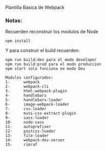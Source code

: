 Plantilla Basica de Webpack

### Notas:
Recuerden reconstruir los modulos de Node
```
npm install
```
Y para construir el build recuerden:
```
npm run build:dev para el modo developer
npm run build:prod para el modo produccion 
npm start solo funciona en modo Dev

Modulos configurados:
1-      webpack
2-      webpack-cli
3-      html-webpack-plugin
4-      handlebars
5-      handlebars-loader
6-      image-webpack-loader
7-      css-loader
8-      mini-css-extract-plugin
9-      sass-loader
10-     node-sass
11-     autoprefixer
12-     postcss-loader 
13-     file-loader
14-     webpack-dev-server
15-     rimraf



